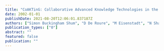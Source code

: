 ```yaml
---
title: "CoAKTinG: Collaborative Advanced Knowledge Technologies in the Grid"
date: 2002-01-01
publishDate: 2021-08-20T12:06:01.837187Z
authors: ["Simon Buckingham Shum", "D De Roure", "M Eisenstadt", "N Shadbolt", "A Tate"]
publication_types: ["0"]
abstract: ""
featured: false
publication: ""
---
```



